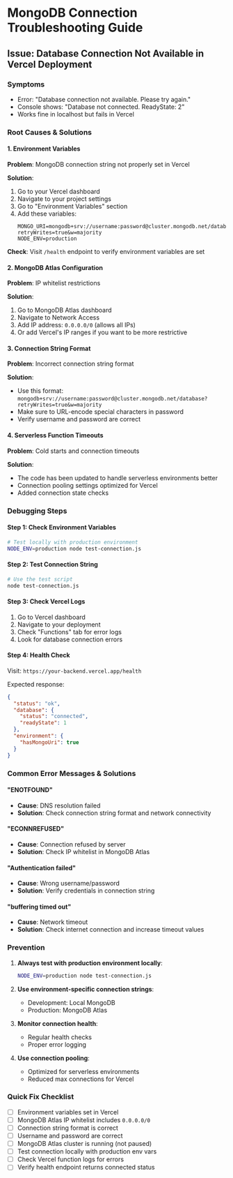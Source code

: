# MongoDB Connection Troubleshooting Guide

## Issue: Database Connection Not Available in Vercel Deployment

### Symptoms

- Error: "Database connection not available. Please try again."
- Console shows: "Database not connected. ReadyState: 2"
- Works fine in localhost but fails in Vercel

### Root Causes & Solutions

#### 1. Environment Variables

**Problem**: MongoDB connection string not properly set in Vercel

**Solution**:

1. Go to your Vercel dashboard
2. Navigate to your project settings
3. Go to "Environment Variables" section
4. Add these variables:
   ```
   MONGO_URI=mongodb+srv://username:password@cluster.mongodb.net/database?retryWrites=true&w=majority
   NODE_ENV=production
   ```

**Check**: Visit `/health` endpoint to verify environment variables are set

#### 2. MongoDB Atlas Configuration

**Problem**: IP whitelist restrictions

**Solution**:

1. Go to MongoDB Atlas dashboard
2. Navigate to Network Access
3. Add IP address: `0.0.0.0/0` (allows all IPs)
4. Or add Vercel's IP ranges if you want to be more restrictive

#### 3. Connection String Format

**Problem**: Incorrect connection string format

**Solution**:

- Use this format: `mongodb+srv://username:password@cluster.mongodb.net/database?retryWrites=true&w=majority`
- Make sure to URL-encode special characters in password
- Verify username and password are correct

#### 4. Serverless Function Timeouts

**Problem**: Cold starts and connection timeouts

**Solution**:

- The code has been updated to handle serverless environments better
- Connection pooling settings optimized for Vercel
- Added connection state checks

### Debugging Steps

#### Step 1: Check Environment Variables

```bash
# Test locally with production environment
NODE_ENV=production node test-connection.js
```

#### Step 2: Test Connection String

```bash
# Use the test script
node test-connection.js
```

#### Step 3: Check Vercel Logs

1. Go to Vercel dashboard
2. Navigate to your deployment
3. Check "Functions" tab for error logs
4. Look for database connection errors

#### Step 4: Health Check

Visit: `https://your-backend.vercel.app/health`

Expected response:

```json
{
  "status": "ok",
  "database": {
    "status": "connected",
    "readyState": 1
  },
  "environment": {
    "hasMongoUri": true
  }
}
```

### Common Error Messages & Solutions

#### "ENOTFOUND"

- **Cause**: DNS resolution failed
- **Solution**: Check connection string format and network connectivity

#### "ECONNREFUSED"

- **Cause**: Connection refused by server
- **Solution**: Check IP whitelist in MongoDB Atlas

#### "Authentication failed"

- **Cause**: Wrong username/password
- **Solution**: Verify credentials in connection string

#### "buffering timed out"

- **Cause**: Network timeout
- **Solution**: Check internet connection and increase timeout values

### Prevention

1. **Always test with production environment locally**:

   ```bash
   NODE_ENV=production node test-connection.js
   ```

2. **Use environment-specific connection strings**:

   - Development: Local MongoDB
   - Production: MongoDB Atlas

3. **Monitor connection health**:

   - Regular health checks
   - Proper error logging

4. **Use connection pooling**:
   - Optimized for serverless environments
   - Reduced max connections for Vercel

### Quick Fix Checklist

- [ ] Environment variables set in Vercel
- [ ] MongoDB Atlas IP whitelist includes `0.0.0.0/0`
- [ ] Connection string format is correct
- [ ] Username and password are correct
- [ ] MongoDB Atlas cluster is running (not paused)
- [ ] Test connection locally with production env vars
- [ ] Check Vercel function logs for errors
- [ ] Verify health endpoint returns connected status

